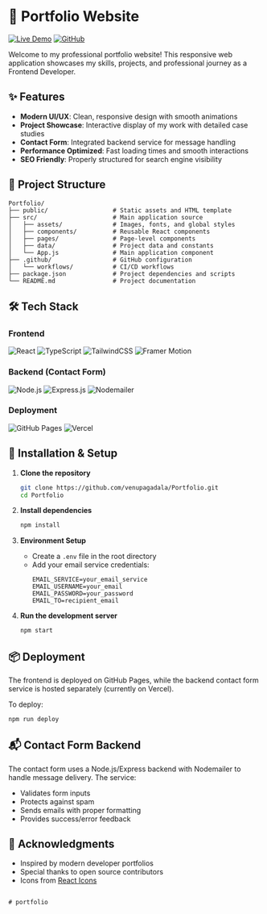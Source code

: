 # 🌟 Portfolio Website

[![Live Demo](https://img.shields.io/badge/Live%20Demo-%23000000.svg?style=for-the-badge&logo=firefoxbrowser&logoColor=white)](https://venupagadala.github.io/Portfolio/)
[![GitHub](https://img.shields.io/badge/github-%23121011.svg?style=for-the-badge&logo=github&logoColor=white)](https://github.com/venupagadala/Portfolio)


Welcome to my professional portfolio website! This responsive web application showcases my skills, projects, and professional journey as a Frontend Developer.

## ✨ Features

- **Modern UI/UX**: Clean, responsive design with smooth animations
- **Project Showcase**: Interactive display of my work with detailed case studies
- **Contact Form**: Integrated backend service for message handling
- **Performance Optimized**: Fast loading times and smooth interactions
- **SEO Friendly**: Properly structured for search engine visibility

## 📁 Project Structure

```
Portfolio/
├── public/                  # Static assets and HTML template
├── src/                     # Main application source
│   ├── assets/              # Images, fonts, and global styles
│   ├── components/          # Reusable React components
│   ├── pages/               # Page-level components
│   ├── data/                # Project data and constants
│   └── App.js               # Main application component
├── .github/                 # GitHub configuration
│   └── workflows/           # CI/CD workflows
├── package.json             # Project dependencies and scripts
└── README.md                # Project documentation
```

## 🛠️ Tech Stack

### Frontend
![React](https://img.shields.io/badge/react-%2320232a.svg?style=for-the-badge&logo=react&logoColor=%2361DAFB)
![TypeScript](https://img.shields.io/badge/typescript-%23007ACC.svg?style=for-the-badge&logo=typescript&logoColor=white)
![TailwindCSS](https://img.shields.io/badge/tailwindcss-%2338B2AC.svg?style=for-the-badge&logo=tailwind-css&logoColor=white)
![Framer Motion](https://img.shields.io/badge/Framer%20Motion-black?style=for-the-badge&logo=framer&logoColor=blue)

### Backend (Contact Form)
![Node.js](https://img.shields.io/badge/node.js-6DA55F?style=for-the-badge&logo=node.js&logoColor=white)
![Express.js](https://img.shields.io/badge/express.js-%23404d59.svg?style=for-the-badge&logo=express&logoColor=%2361DAFB)
![Nodemailer](https://img.shields.io/badge/Nodemailer-339933?style=for-the-badge&logo=nodemailer&logoColor=white)

### Deployment
![GitHub Pages](https://img.shields.io/badge/github%20pages-121013?style=for-the-badge&logo=github&logoColor=white)
![Vercel](https://img.shields.io/badge/vercel-%23000000.svg?style=for-the-badge&logo=vercel&logoColor=white)

## 🚀 Installation & Setup

1. **Clone the repository**
   ```bash
   git clone https://github.com/venupagadala/Portfolio.git
   cd Portfolio
   ```

2. **Install dependencies**
   ```bash
   npm install
   ```

3. **Environment Setup**
   - Create a `.env` file in the root directory
   - Add your email service credentials:
     ```
     EMAIL_SERVICE=your_email_service
     EMAIL_USERNAME=your_email
     EMAIL_PASSWORD=your_password
     EMAIL_TO=recipient_email
     ```

4. **Run the development server**
   ```bash
   npm start
   ```

## 📦 Deployment

The frontend is deployed on GitHub Pages, while the backend contact form service is hosted separately (currently on Vercel).

To deploy:
```bash
npm run deploy
```

## 📬 Contact Form Backend

The contact form uses a Node.js/Express backend with Nodemailer to handle message delivery. The service:
- Validates form inputs
- Protects against spam
- Sends emails with proper formatting
- Provides success/error feedback



## 🙏 Acknowledgments

- Inspired by modern developer portfolios
- Special thanks to open source contributors
- Icons from [React Icons](https://react-icons.github.io/react-icons/)
```

# portfolio
